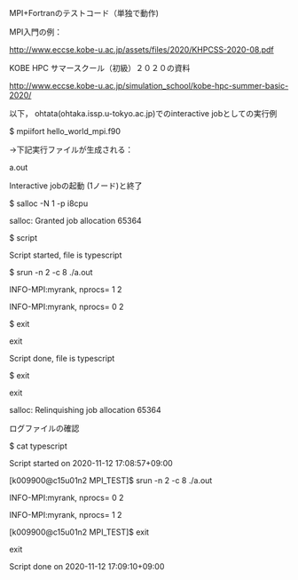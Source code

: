 MPI+Fortranのテストコード（単独で動作)

MPI入門の例：

http://www.eccse.kobe-u.ac.jp/assets/files/2020/KHPCSS-2020-08.pdf

KOBE HPC サマースクール（初級）２０２０の資料

http://www.eccse.kobe-u.ac.jp/simulation_school/kobe-hpc-summer-basic-2020/



以下， ohtata(ohtaka.issp.u-tokyo.ac.jp)でのinteractive jobとしての実行例

$ mpiifort hello_world_mpi.f90 

→下記実行ファイルが生成される：

a.out


Interactive jobの起動 (1ノード)と終了

$ salloc -N 1 -p i8cpu

salloc: Granted job allocation 65364

$ script 

Script started, file is typescript

$ srun -n 2 -c 8 ./a.out

INFO-MPI:myrank, nprocs=           1           2

INFO-MPI:myrank, nprocs=           0           2

$ exit

exit

Script done, file is typescript

$ exit

exit

salloc: Relinquishing job allocation 65364


ログファイルの確認

$ cat typescript 

Script started on 2020-11-12 17:08:57+09:00

[k009900@c15u01n2 MPI_TEST]$ srun -n 2 -c 8 ./a.out

INFO-MPI:myrank, nprocs=           0           2

INFO-MPI:myrank, nprocs=           1           2

[k009900@c15u01n2 MPI_TEST]$ exit

exit

Script done on 2020-11-12 17:09:10+09:00


